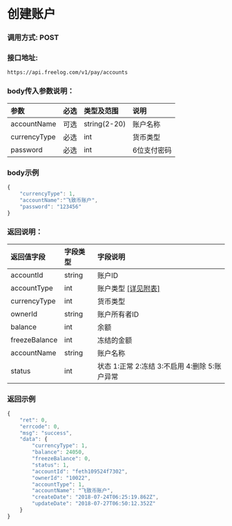 # 创建账户


### 调用方式: POST

### 接口地址:

```
https://api.freelog.com/v1/pay/accounts
```

### body传入参数说明：

| 参数 | 必选 | 类型及范围 | 说明 |
| :--- | :--- | :--- | :--- |
| accountName | 可选 | string(2-20) | 账户名称 |
| currencyType | 必选 | int | 货币类型 |
| password | 必选 | int | 6位支付密码 |


### body示例

```js
{
    "currencyType": 1,
    "accountName":"飞致币账户",
    "password": "123456"
}
```

### 返回说明：

| 返回值字段 | 字段类型 | 字段说明 |
| :--- | :--- | :--- |
|  accountId | string | 账户ID
|  accountType | int | 账户类型 [[详见附表]][账户类型] |
|  currencyType | int | 货币类型 |
|  ownerId | string | 账户所有者ID |
|  balance | int | 余额 |
|  freezeBalance | int | 冻结的金额 |
|  accountName | string | 账户名称 |
|  status | int | 状态 1:正常 2:冻结 3:不启用 4:删除 5:账户异常 |

### 返回示例
```js
{
	"ret": 0,
	"errcode": 0,
	"msg": "success",
	"data": {
		"currencyType": 1,
		"balance": 24050,
		"freezeBalance": 0,
		"status": 1,
		"accountId": "feth109524f7302",
		"ownerId": "10022",
		"accountType": 1,
		"accountName": "飞致币账户",
		"createDate": "2018-07-24T06:25:19.862Z",
		"updateDate": "2018-07-27T06:50:12.352Z"
	}
}
```

[账户类型]: http://doc.freelog.com/附表/账户类型.html "账户类型"